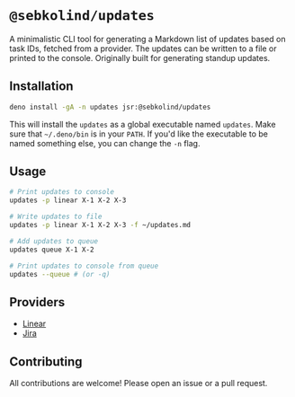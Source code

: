 # `@sebkolind/updates`

A minimalistic CLI tool for generating a Markdown list of updates based on task IDs, fetched from a provider. The updates can be written to a file or printed to the console. Originally built for generating standup updates.

## Installation

```sh
deno install -gA -n updates jsr:@sebkolind/updates
```

This will install the `updates` as a global executable named `updates`. Make sure that `~/.deno/bin` is in your `PATH`. If you'd like the executable to be named something else, you can change the `-n` flag.

## Usage

```sh
# Print updates to console
updates -p linear X-1 X-2 X-3

# Write updates to file
updates -p linear X-1 X-2 X-3 -f ~/updates.md

# Add updates to queue
updates queue X-1 X-2

# Print updates to console from queue
updates --queue # (or -q)
```

## Providers

- [Linear](https://linear.app)
- [Jira](https://www.atlassian.com/software/jira)

## Contributing

All contributions are welcome! Please open an issue or a pull request.
